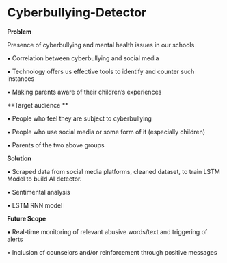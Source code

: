 # Cyberbullying-Detector

**Problem**

Presence of cyberbullying and mental health issues in our schools

• Correlation between cyberbullying and social media

• Technology offers us effective tools to identify and counter such instances

• Making parents aware of their children’s experiences

**Target audience **

• People who feel they are subject to cyberbullying

• People who use social media or some form of it (especially children)

• Parents of the two above groups

**Solution**

• Scraped data from social media platforms, cleaned dataset, to train LSTM Model to build AI detector.

• Sentimental analysis

• LSTM RNN model

**Future Scope**

• Real-time monitoring of relevant abusive words/text and triggering of alerts

• Inclusion of counselors and/or reinforcement through positive messages

